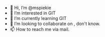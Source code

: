 - 👋 Hi, I’m @mspiekie
- 👀 I’m interested in GIT
- 🌱 I’m currently learning GIT
- 💞️ I’m looking to collaborate on , don't know.
- 📫 How to reach me via mail.

<!---
mspiekie/mspiekie is a ✨ special ✨ repository because its `README.md` (this file) appears on your GitHub profile.
You can click the Preview link to take a look at your changes.
--->

